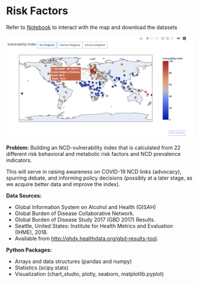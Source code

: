 # Risk Factors 
Refer to [Notebook](https://dataplatform.cloud.ibm.com/analytics/notebooks/v2/66a8947b-b39b-4ec5-bc45-ea23eec72c38/view?access_token=f21c519248715a535d58252bfe1dd7021e3d2d6690501e67ea5c50cb771a618b) to interact with the map and download the datasets

![map](map.png)


__Problem:__
Building an NCD-vulnerability index that is calculated from 22 different risk behavioral and metabolic risk factors and NCD prevalence indicators.

 
This will serve in raising awareness on COVID-19 NCD links (advocacy), spurring debate, and informing policy decisions (possibly at a later stage, as we acquire better data and improve the index).


__Data Sources:__
- Global Information System on Alcohol and Health (GISAH)
- Global Burden of Disease Collaborative Network.
- Global Burden of Disease Study 2017 (GBD 2017) Results.
- Seattle, United States: Institute for Health Metrics and Evaluation (IHME), 2018.
- Available from http://ghdx.healthdata.org/gbd-results-tool.



__Python Packages:__
- Arrays and data structures (pandas and numpy)
- Statistics (scipy.stats)
- Visualization (chart_studio, plotly, seaborn, matplotlib.pyplot)
